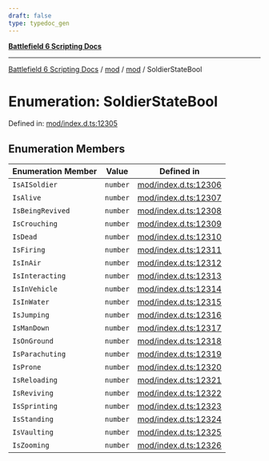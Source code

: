 ```yaml
---
draft: false
type: typedoc_gen
---
```


[**Battlefield 6 Scripting Docs**](../../../_index.md)

***

[Battlefield 6 Scripting Docs](../../../_index.md) / [mod](../../_index.md) / [mod](../_index.md) / SoldierStateBool

# Enumeration: SoldierStateBool

Defined in: [mod/index.d.ts:12305](https://github.com/battlefield-portal-community/portal-docs/blob/ff09b2690670f74de7e97198022e5a97ff1161ff/generators/santiago/mod/index.d.ts#L12305)

## Enumeration Members

| Enumeration Member | Value | Defined in |
| ------ | ------ | ------ |
| <a id="isaisoldier"></a> `IsAISoldier` | `number` | [mod/index.d.ts:12306](https://github.com/battlefield-portal-community/portal-docs/blob/ff09b2690670f74de7e97198022e5a97ff1161ff/generators/santiago/mod/index.d.ts#L12306) |
| <a id="isalive"></a> `IsAlive` | `number` | [mod/index.d.ts:12307](https://github.com/battlefield-portal-community/portal-docs/blob/ff09b2690670f74de7e97198022e5a97ff1161ff/generators/santiago/mod/index.d.ts#L12307) |
| <a id="isbeingrevived"></a> `IsBeingRevived` | `number` | [mod/index.d.ts:12308](https://github.com/battlefield-portal-community/portal-docs/blob/ff09b2690670f74de7e97198022e5a97ff1161ff/generators/santiago/mod/index.d.ts#L12308) |
| <a id="iscrouching"></a> `IsCrouching` | `number` | [mod/index.d.ts:12309](https://github.com/battlefield-portal-community/portal-docs/blob/ff09b2690670f74de7e97198022e5a97ff1161ff/generators/santiago/mod/index.d.ts#L12309) |
| <a id="isdead"></a> `IsDead` | `number` | [mod/index.d.ts:12310](https://github.com/battlefield-portal-community/portal-docs/blob/ff09b2690670f74de7e97198022e5a97ff1161ff/generators/santiago/mod/index.d.ts#L12310) |
| <a id="isfiring"></a> `IsFiring` | `number` | [mod/index.d.ts:12311](https://github.com/battlefield-portal-community/portal-docs/blob/ff09b2690670f74de7e97198022e5a97ff1161ff/generators/santiago/mod/index.d.ts#L12311) |
| <a id="isinair"></a> `IsInAir` | `number` | [mod/index.d.ts:12312](https://github.com/battlefield-portal-community/portal-docs/blob/ff09b2690670f74de7e97198022e5a97ff1161ff/generators/santiago/mod/index.d.ts#L12312) |
| <a id="isinteracting"></a> `IsInteracting` | `number` | [mod/index.d.ts:12313](https://github.com/battlefield-portal-community/portal-docs/blob/ff09b2690670f74de7e97198022e5a97ff1161ff/generators/santiago/mod/index.d.ts#L12313) |
| <a id="isinvehicle"></a> `IsInVehicle` | `number` | [mod/index.d.ts:12314](https://github.com/battlefield-portal-community/portal-docs/blob/ff09b2690670f74de7e97198022e5a97ff1161ff/generators/santiago/mod/index.d.ts#L12314) |
| <a id="isinwater"></a> `IsInWater` | `number` | [mod/index.d.ts:12315](https://github.com/battlefield-portal-community/portal-docs/blob/ff09b2690670f74de7e97198022e5a97ff1161ff/generators/santiago/mod/index.d.ts#L12315) |
| <a id="isjumping"></a> `IsJumping` | `number` | [mod/index.d.ts:12316](https://github.com/battlefield-portal-community/portal-docs/blob/ff09b2690670f74de7e97198022e5a97ff1161ff/generators/santiago/mod/index.d.ts#L12316) |
| <a id="ismandown"></a> `IsManDown` | `number` | [mod/index.d.ts:12317](https://github.com/battlefield-portal-community/portal-docs/blob/ff09b2690670f74de7e97198022e5a97ff1161ff/generators/santiago/mod/index.d.ts#L12317) |
| <a id="isonground"></a> `IsOnGround` | `number` | [mod/index.d.ts:12318](https://github.com/battlefield-portal-community/portal-docs/blob/ff09b2690670f74de7e97198022e5a97ff1161ff/generators/santiago/mod/index.d.ts#L12318) |
| <a id="isparachuting"></a> `IsParachuting` | `number` | [mod/index.d.ts:12319](https://github.com/battlefield-portal-community/portal-docs/blob/ff09b2690670f74de7e97198022e5a97ff1161ff/generators/santiago/mod/index.d.ts#L12319) |
| <a id="isprone"></a> `IsProne` | `number` | [mod/index.d.ts:12320](https://github.com/battlefield-portal-community/portal-docs/blob/ff09b2690670f74de7e97198022e5a97ff1161ff/generators/santiago/mod/index.d.ts#L12320) |
| <a id="isreloading"></a> `IsReloading` | `number` | [mod/index.d.ts:12321](https://github.com/battlefield-portal-community/portal-docs/blob/ff09b2690670f74de7e97198022e5a97ff1161ff/generators/santiago/mod/index.d.ts#L12321) |
| <a id="isreviving"></a> `IsReviving` | `number` | [mod/index.d.ts:12322](https://github.com/battlefield-portal-community/portal-docs/blob/ff09b2690670f74de7e97198022e5a97ff1161ff/generators/santiago/mod/index.d.ts#L12322) |
| <a id="issprinting"></a> `IsSprinting` | `number` | [mod/index.d.ts:12323](https://github.com/battlefield-portal-community/portal-docs/blob/ff09b2690670f74de7e97198022e5a97ff1161ff/generators/santiago/mod/index.d.ts#L12323) |
| <a id="isstanding"></a> `IsStanding` | `number` | [mod/index.d.ts:12324](https://github.com/battlefield-portal-community/portal-docs/blob/ff09b2690670f74de7e97198022e5a97ff1161ff/generators/santiago/mod/index.d.ts#L12324) |
| <a id="isvaulting"></a> `IsVaulting` | `number` | [mod/index.d.ts:12325](https://github.com/battlefield-portal-community/portal-docs/blob/ff09b2690670f74de7e97198022e5a97ff1161ff/generators/santiago/mod/index.d.ts#L12325) |
| <a id="iszooming"></a> `IsZooming` | `number` | [mod/index.d.ts:12326](https://github.com/battlefield-portal-community/portal-docs/blob/ff09b2690670f74de7e97198022e5a97ff1161ff/generators/santiago/mod/index.d.ts#L12326) |
